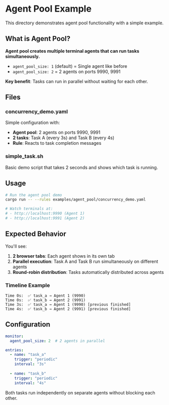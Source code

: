 # Agent Pool Example

This directory demonstrates agent pool functionality with a simple example.

## What is Agent Pool?

**Agent pool creates multiple terminal agents that can run tasks simultaneously.**

- `agent_pool_size: 1` (default) = Single agent like before
- `agent_pool_size: 2` = 2 agents on ports 9990, 9991

**Key benefit**: Tasks can run in parallel without waiting for each other.

## Files

### concurrency_demo.yaml
Simple configuration with:
- **Agent pool**: 2 agents on ports 9990, 9991
- **2 tasks**: Task A (every 3s) and Task B (every 4s)
- **Rule**: Reacts to task completion messages

### simple_task.sh
Basic demo script that takes 2 seconds and shows which task is running.

## Usage

```bash
# Run the agent pool demo
cargo run -- --rules examples/agent_pool/concurrency_demo.yaml

# Watch terminals at:
# - http://localhost:9990 (Agent 1)
# - http://localhost:9991 (Agent 2)  
```

## Expected Behavior

You'll see:
1. **2 browser tabs**: Each agent shows in its own tab
2. **Parallel execution**: Task A and Task B run simultaneously on different agents
3. **Round-robin distribution**: Tasks automatically distributed across agents

### Timeline Example

```
Time 0s:  ✅ task_a → Agent 1 (9990)
Time 0s:  ✅ task_b → Agent 2 (9991)  
Time 3s:  ✅ task_a → Agent 1 (9990) [previous finished]
Time 4s:  ✅ task_b → Agent 2 (9991) [previous finished]
```

## Configuration

```yaml
monitor:
  agent_pool_size: 2  # 2 agents in parallel

entries:
  - name: "task_a"
    trigger: "periodic"
    interval: "3s"
    
  - name: "task_b"  
    trigger: "periodic"
    interval: "4s"
```

Both tasks run independently on separate agents without blocking each other.